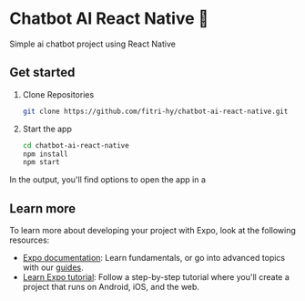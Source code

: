 # Chatbot AI React Native 👋

Simple ai chatbot project using React Native

## Get started

1. Clone Repositories

   ```bash
   git clone https://github.com/fitri-hy/chatbot-ai-react-native.git
   ```

2. Start the app

   ```bash
   cd chatbot-ai-react-native
   npm install
   npm start
   ```

In the output, you'll find options to open the app in a

## Learn more

To learn more about developing your project with Expo, look at the following resources:

- [Expo documentation](https://docs.expo.dev/): Learn fundamentals, or go into advanced topics with our [guides](https://docs.expo.dev/guides).
- [Learn Expo tutorial](https://docs.expo.dev/tutorial/introduction/): Follow a step-by-step tutorial where you'll create a project that runs on Android, iOS, and the web.
